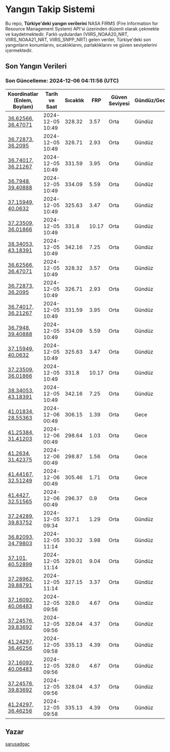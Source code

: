 # Yangın Takip Sistemi

Bu repo, **Türkiye'deki yangın verilerini** NASA FIRMS (Fire Information for Resource Management System) API'si üzerinden düzenli olarak çekmekte ve kaydetmektedir. Farklı uydulardan (VIIRS_NOAA20_NRT, VIIRS_NOAA21_NRT, VIIRS_SNPP_NRT) gelen veriler, Türkiye'deki son yangınların konumlarını, sıcaklıklarını, parlaklıklarını ve güven seviyelerini içermektedir.

## Son Yangın Verileri
### Son Güncelleme: 2024-12-06 04:11:56 (UTC)

| Koordinatlar (Enlem, Boylam) | Tarih ve Saat | Sıcaklık | FRP | Güven Seviyesi | Gündüz/Gece |
|-----------------------------|----------------|----------|-----|----------------|-------------|
| [36.62566, 36.47071](https://www.google.com/maps?q=36.62566,36.47071) | 2024-12-05 10:49 | 328.32 | 3.57 | Orta | Gündüz |
| [36.72873, 36.2095](https://www.google.com/maps?q=36.72873,36.2095) | 2024-12-05 10:49 | 326.71 | 2.93 | Orta | Gündüz |
| [36.74017, 36.21267](https://www.google.com/maps?q=36.74017,36.21267) | 2024-12-05 10:49 | 331.59 | 3.95 | Orta | Gündüz |
| [36.7948, 39.40888](https://www.google.com/maps?q=36.7948,39.40888) | 2024-12-05 10:49 | 334.09 | 5.59 | Orta | Gündüz |
| [37.15949, 40.0632](https://www.google.com/maps?q=37.15949,40.0632) | 2024-12-05 10:49 | 325.63 | 3.47 | Orta | Gündüz |
| [37.23509, 36.01866](https://www.google.com/maps?q=37.23509,36.01866) | 2024-12-05 10:49 | 331.8 | 10.17 | Orta | Gündüz |
| [38.34053, 43.18391](https://www.google.com/maps?q=38.34053,43.18391) | 2024-12-05 10:49 | 342.16 | 7.25 | Orta | Gündüz |
| [36.62566, 36.47071](https://www.google.com/maps?q=36.62566,36.47071) | 2024-12-05 10:49 | 328.32 | 3.57 | Orta | Gündüz |
| [36.72873, 36.2095](https://www.google.com/maps?q=36.72873,36.2095) | 2024-12-05 10:49 | 326.71 | 2.93 | Orta | Gündüz |
| [36.74017, 36.21267](https://www.google.com/maps?q=36.74017,36.21267) | 2024-12-05 10:49 | 331.59 | 3.95 | Orta | Gündüz |
| [36.7948, 39.40888](https://www.google.com/maps?q=36.7948,39.40888) | 2024-12-05 10:49 | 334.09 | 5.59 | Orta | Gündüz |
| [37.15949, 40.0632](https://www.google.com/maps?q=37.15949,40.0632) | 2024-12-05 10:49 | 325.63 | 3.47 | Orta | Gündüz |
| [37.23509, 36.01866](https://www.google.com/maps?q=37.23509,36.01866) | 2024-12-05 10:49 | 331.8 | 10.17 | Orta | Gündüz |
| [38.34053, 43.18391](https://www.google.com/maps?q=38.34053,43.18391) | 2024-12-05 10:49 | 342.16 | 7.25 | Orta | Gündüz |
| [41.01834, 28.55363](https://www.google.com/maps?q=41.01834,28.55363) | 2024-12-06 00:49 | 306.15 | 1.39 | Orta | Gece |
| [41.25384, 31.41203](https://www.google.com/maps?q=41.25384,31.41203) | 2024-12-06 00:49 | 298.64 | 1.03 | Orta | Gece |
| [41.2634, 31.42375](https://www.google.com/maps?q=41.2634,31.42375) | 2024-12-06 00:49 | 298.87 | 1.56 | Orta | Gece |
| [41.44167, 32.51249](https://www.google.com/maps?q=41.44167,32.51249) | 2024-12-06 00:49 | 305.46 | 1.71 | Orta | Gece |
| [41.4427, 32.51565](https://www.google.com/maps?q=41.4427,32.51565) | 2024-12-06 00:49 | 296.37 | 0.9 | Orta | Gece |
| [37.24289, 39.83752](https://www.google.com/maps?q=37.24289,39.83752) | 2024-12-05 09:34 | 327.1 | 1.29 | Orta | Gündüz |
| [36.82093, 34.79803](https://www.google.com/maps?q=36.82093,34.79803) | 2024-12-05 11:14 | 330.32 | 3.98 | Orta | Gündüz |
| [37.101, 40.52899](https://www.google.com/maps?q=37.101,40.52899) | 2024-12-05 11:14 | 329.01 | 9.04 | Orta | Gündüz |
| [37.28962, 39.88791](https://www.google.com/maps?q=37.28962,39.88791) | 2024-12-05 11:14 | 327.15 | 3.37 | Orta | Gündüz |
| [37.16092, 40.06483](https://www.google.com/maps?q=37.16092,40.06483) | 2024-12-05 09:56 | 328.0 | 4.67 | Orta | Gündüz |
| [37.24576, 39.83692](https://www.google.com/maps?q=37.24576,39.83692) | 2024-12-05 09:56 | 328.04 | 4.37 | Orta | Gündüz |
| [41.24297, 36.46256](https://www.google.com/maps?q=41.24297,36.46256) | 2024-12-05 09:58 | 335.13 | 4.39 | Orta | Gündüz |
| [37.16092, 40.06483](https://www.google.com/maps?q=37.16092,40.06483) | 2024-12-05 09:56 | 328.0 | 4.67 | Orta | Gündüz |
| [37.24576, 39.83692](https://www.google.com/maps?q=37.24576,39.83692) | 2024-12-05 09:56 | 328.04 | 4.37 | Orta | Gündüz |
| [41.24297, 36.46256](https://www.google.com/maps?q=41.24297,36.46256) | 2024-12-05 09:58 | 335.13 | 4.39 | Orta | Gündüz |

## Yazar

[sarusadgac](https://x.com/sarusadgac)
